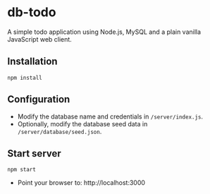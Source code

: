 # db-todo

A simple todo application using Node.js, MySQL and a plain vanilla JavaScript web client.

## Installation

```
npm install
```

## Configuration

- Modify the database name and credentials in `/server/index.js`.
- Optionally, modify the database seed data in `/server/database/seed.json`.

## Start server

```
npm start
```

- Point your browser to: http://localhost:3000
